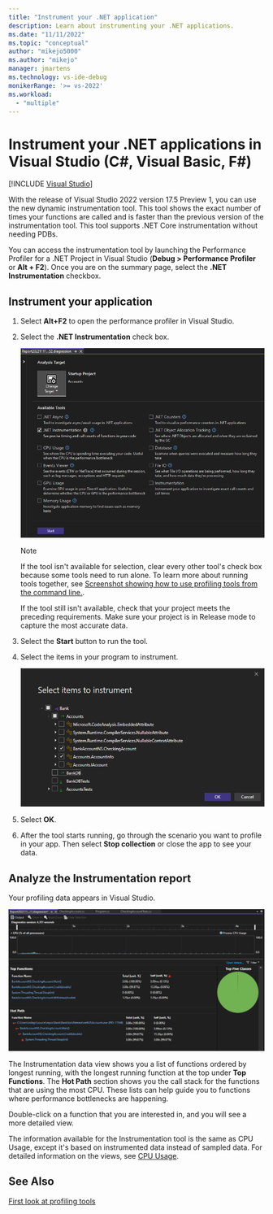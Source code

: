 ```yaml
---
title: "Instrument your .NET application"
description: Learn about instrumenting your .NET applications.
ms.date: "11/11/2022"
ms.topic: "conceptual"
author: "mikejo5000"
ms.author: "mikejo"
manager: jmartens
ms.technology: vs-ide-debug
monikerRange: '>= vs-2022'
ms.workload:
  - "multiple"
---
```


# Instrument your .NET applications in Visual Studio (C#, Visual Basic, F#)

 [!INCLUDE [Visual Studio](~/includes/applies-to-version/vs-windows-only.md)]

With the release of Visual Studio 2022 version 17.5 Preview 1, you can use the new dynamic instrumentation tool. This tool shows the exact number of times your functions are called and is faster than the previous version of the instrumentation tool. This tool supports .NET Core instrumentation without needing PDBs.

You can access the instrumentation tool by launching the Performance Profiler for a .NET Project in Visual Studio (**Debug > Performance Profiler** or **Alt + F2**). Once you are on the summary page, select the **.NET Instrumentation** checkbox.

## Instrument your application

1. Select **Alt+F2** to open the performance profiler in Visual Studio.

1. Select the **.NET Instrumentation** check box.

   ![Screenshot showing .NET Instrumentation tool selected.](./media/vs-2022/instrumentation-tool-launch.png ".NET Instrumentation tool selected")

   > [!NOTE]
   > If the tool isn't available for selection, clear every other tool's check box because some tools need to run alone. To learn more about running tools together, see [Screenshot showing how to use profiling tools from the command line.](../profiling/using-the-profiling-tools-from-the-command-line.md).
   >
   > If the tool still isn't available, check that your project meets the preceding requirements. Make sure your project is in Release mode to capture the most accurate data.

1. Select the **Start** button to run the tool.

1. Select the items in your program to instrument.

   ![Screenshot showing Select items to instrument dialog.](./media/vs-2022/instrumentation-select-items-to-instrument.png "Screenshot showing Select items to instrument dialog.")

1. Select **OK**.

1. After the tool starts running, go through the scenario you want to profile in your app. Then select **Stop collection** or close the app to see your data.

## Analyze the Instrumentation report

Your profiling data appears in Visual Studio.

![Screenshot showing .NET Instrumentation data.](./media/vs-2022/instrumentation-data.png "Instrumentation data")

The Instrumentation data view shows you a list of functions ordered by longest running, with the longest running function at the top under **Top Functions**. The **Hot Path** section shows you the call stack for the functions that are using the most CPU. These lists can help guide you to functions where performance bottlenecks are happening.

Double-click on a function that you are interested in, and you will see a more detailed view.

The information available for the Instrumentation tool is the same as CPU Usage, except it's based on instrumented data instead of sampled data. For detailed information on the views, see [CPU Usage](../profiling.cpu-usage.md).

## See Also

[First look at profiling tools](../profiling/profiling-feature-tour.md)
